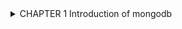 
<details> 
<summary> CHAPTER 1 Introduction of mongodb </summary>
 
   <details><summary> 1.1 Manual MongoDB Installation Using Tarball Method </summary>
       Installation Overview & Key Benefits

The manual tarball installation method offers maximum flexibility and control for MongoDB deployments. This approach is particularly valuable for production environments with specific security requirements, custom directory structures, or offline installation scenarios.

Download and Extract Binaries
Fetch the official MongoDB tarball from the download center and extract binaries to a secure, custom installation path with proper ownership and permissions.
Create Dedicated System User
Establish a non-root mongodb user account for process isolation, following security best practices with restricted shell access and dedicated group membership.
Configure Directory Structure
Set up data, log, and runtime directories with appropriate permissions, ensuring secure file system access and proper logging capabilities.
Enable Security Features
Implement authentication, access controls, and optional TLS encryption to protect against unauthorized access and ensure data security.

This installation method assumes a 64-bit Ubuntu LTS system for demonstration, with specific notes provided for Red Hat/CentOS variants throughout the guide.
System Prerequisites & Platform Requirements
MongoDB 8.0 requires specific system prerequisites to ensure optimal performance and stability. Proper preparation of the target environment is crucial for a successful production deployment.
Operating System

64-bit Architecture Required: x86_64 (Intel Sandy Bridge+ or AMD Bulldozer+) and ARM64 (v8.2-A+)
Supported Distributions:

    Ubuntu 22.04/24.04 LTS
    Red Hat Enterprise Linux 8/9
    CentOS Stream 8/9
    Rocky Linux 8/9



# Hardware Specifications

# Minimum Requirements:

4GB RAM (16GB+ recommended)
4 CPU cores minimum
10GB disk space minimum
SSD storage strongly recommended


Production Sizing: Plan for working set to fit in memory, with additional capacity for growth and caching.

System Dependencies

Ubuntu Dependencies:
libcurl4 libgssapi-krb5-2 libldap-2.5-0 libwrap0 libsasl2-2 libsasl2-modules libsasl2-modules-gssapi-mit openssl liblzma5
Red Hat Dependencies:
libcurl openssl xz-libs

System optimization requires setting appropriate ulimits (nofile ≥ 64000, nproc ≥ 32000), disabling Transparent Hugepages for MongoDB 7.0 and earlier, configuring vm.swappiness=1, and enabling NTP for time synchronization. Use XFS filesystem with readahead settings of 8-32 for optimal I/O performance.
Pre-Installation System Configuration
Before installing MongoDB, several system-level configurations must be optimized to ensure peak performance and stability in production environments.
Configure System Limits:
bash# Edit /etc/security/limits.conf
mongodb soft nproc 32000
mongodb hard nproc 32000  
mongodb soft nofile 64000
mongodb hard nofile 64000
Disable Transparent Huge Pages (THP):
bash# For MongoDB 7.0 and earlier
echo 'never' | sudo tee /sys/kernel/mm/transparent_hugepage/enabled
echo 'never' | sudo tee /sys/kernel/mm/transparent_hugepage/defrag
Configure Memory Management:
bash# Set swappiness to minimize swap usage
echo 'vm.swappiness = 1' | sudo tee -a /etc/sysctl.conf
sysctl -p
Time Synchronization Setup:
bash# Install and configure NTP
sudo apt-get install ntp  # Ubuntu
sudo yum install ntp      # RHEL/CentOS
sudo systemctl enable ntp
sudo systemctl start ntp
Filesystem Recommendations:

Use XFS filesystem for data directories
Mount with noatime or relatime options
Configure readahead to 8-32 blocks
Ensure sufficient disk space for growth

NUMA Considerations:
For multi-socket servers, disable NUMA in BIOS or use numactl --interleave=all when starting mongod to prevent memory distribution issues.
Download and Extract MongoDB Binaries
The first step involves downloading the official MongoDB Community Edition tarball from the MongoDB website and extracting it to the designated installation directory.

Download Official Tarball
Visit the MongoDB Community Download Center and select the appropriate package for your system architecture and operating system.
For Red Hat systems, use the rhel80 or rhel90 variant instead of ubuntu2204.
bash# Download MongoDB 8.0 Community Edition
cd /tmp
wget https://fastdl.mongodb.org/linux/mongodb-linux-x86_64-ubuntu2204-8.0.0.tgz

Verify Download Integrity
Always verify the integrity of downloaded files using checksums to ensure the package hasn't been corrupted or tampered with.
bash# Download and verify checksum (optional but recommended)
wget https://fastdl.mongodb.org/linux/mongodb-linux-x86_64-ubuntu2204-8.0.0.tgz.sha256
sha256sum -c mongodb-linux-x86_64-ubuntu2204-8.0.0.tgz.sha256

Extract to Installation Directory
Create the installation directory and extract the tarball contents, removing the top-level directory structure for cleaner organization.
bash# Create installation directory
sudo mkdir -p /opt/mongodb
# Extract with strip-components to remove top directory
sudo tar -zxvf mongodb-linux-x86_64-ubuntu2204-8.0.0.tgz -C /opt/mongodb --strip-components=1
# Set proper ownership
sudo chown -R root:root /opt/mongodb


Creating Dedicated MongoDB User and Directories
Security best practices require running MongoDB under a dedicated, non-root user account. This approach follows the principle of least privilege and provides process isolation from other system services.
Create System User and Group
bash# Create mongodb group
sudo groupadd mongodb
# Create system user with no login shell
sudo useradd -r -s /bin/false -g mongodb mongodb
# Verify user creation
id mongodb
Create Directory Structure
bash# Create essential directories
sudo mkdir -p /var/lib/mongo        # Data directory
sudo mkdir -p /var/log/mongodb      # Log directory  
sudo mkdir -p /var/run/mongodb      # Runtime/PID directory
# Set ownership to mongodb user
sudo chown -R mongodb:mongodb /var/lib/mongo
sudo chown -R mongodb:mongodb /var/log/mongodb
sudo chown -R mongodb:mongodb /var/run/mongodb
# Set secure permissions (owner-only access)
sudo chmod -R 700 /var/lib/mongo
sudo chmod -R 700 /var/log/mongodb
sudo chmod -R 755 /var/run/mongodb
SELinux Configuration (Red Hat Systems)
On Red Hat systems with SELinux enabled, additional policy configuration may be required:
bash# Install SELinux policy tools
sudo yum install git make
# Clone MongoDB SELinux policy
git clone https://github.com/mongodb/mongodb-selinux
cd mongodb-selinux
# Build and install policy
make
sudo make install
Directory Purpose:

/var/lib/mongo: Database files and indexes
/var/log/mongodb: Server and audit logs
/var/run/mongodb: Process ID files

Binary Path Configuration and Access
Making MongoDB binaries accessible system-wide requires updating the PATH environment variable and creating appropriate symbolic links or direct PATH modifications.

Global PATH Update
Add MongoDB binaries to the system-wide PATH for easy command access:
bash# Edit system profile
sudo nano /etc/profile
# Add MongoDB bin directory to PATH
export PATH=/opt/mongodb/bin:$PATH
# Apply changes
source /etc/profile

Create Symbolic Links
Alternative approach using symbolic links to standard binary locations:
bash# Create links in /usr/local/bin
sudo ln -s /opt/mongodb/bin/mongod /usr/local/bin/mongod
sudo ln -s /opt/mongodb/bin/mongos /usr/local/bin/mongos
sudo ln -s /opt/mongodb/bin/mongodump /usr/local/bin/mongodump
sudo ln -s /opt/mongodb/bin/mongorestore /usr/local/bin/mongorestore

Verify Installation
Test that MongoDB binaries are accessible and display version information:
bash# Check mongod version
mongod --version
# Verify all binaries are accessible
which mongod
which mongos
which mongodump


Note: The mongosh (MongoDB Shell) is distributed separately and should be downloaded and installed from the MongoDB download center following similar extraction and PATH configuration steps.
MongoDB Configuration File Creation
The MongoDB configuration file (/etc/mongod.conf) defines all operational parameters for the database server. This YAML-formatted file controls storage, networking, logging, and security settings.
Basic Configuration Template
yaml# /etc/mongod.conf
storage:
  dbPath: /var/lib/mongo
  journal:
    enabled: true
  engine: wiredTiger
  wiredTiger:
    engineConfig:
      cacheSizeGB: 2
systemLog:
  destination: file
  logAppend: true
  path: /var/log/mongodb/mongod.log
  logRotate: rename
net:
  port: 27017
  bindIp: 127.0.0.1  # Localhost only initially
  maxIncomingConnections: 1000
processManagement:
  fork: true
  pidFilePath: /var/run/mongodb/mongod.pid
  timeZoneInfo: /usr/share/zoneinfo
Security and Performance Settings
yaml# Additional configuration sections
security:
  authorization: disabled  # Enable after user creation
operationProfiling:
  slowOpThresholdMs: 100
  mode: slowOp
# For replica sets (add when needed)
#replication:
#  replSetName: "rs0"
# For sharded clusters (add when needed)  
#sharding:
#  clusterRole: shardsvr
Set Configuration File Permissions
bash# Create configuration file
sudo nano /etc/mongod.conf
# Set secure ownership and permissions
sudo chown root:mongodb /etc/mongod.conf
sudo chmod 640 /etc/mongod.conf
Configuration Parameters Explained:

cacheSizeGB: WiredTiger cache size (defaults to 50% of RAM minus 1GB, adjust based on available memory)
bindIp: Network interfaces to bind to (127.0.0.1 for localhost only, 0.0.0.0 for all interfaces)
maxIncomingConnections: Maximum concurrent client connections (default 65536, adjust for workload)
logRotate: Log rotation method (rename creates numbered log files, reopen works with external tools)

SystemD Service Configuration
Creating a proper systemd service ensures MongoDB starts automatically on system boot, follows system service standards, and provides proper process management and logging integration.
Create /etc/systemd/system/mongod.service
ini[Unit]
Description=MongoDB Database Server
Documentation=https://docs.mongodb.org/manual
After=network-online.target
Wants=network-online.target

[Service]
User=mongodb
Group=mongodb
Type=forking
PIDFile=/var/run/mongodb/mongod.pid
ExecStart=/usr/local/bin/mongod --config /etc/mongod.conf
ExecReload=/bin/kill -HUP $MAINPID
Restart=on-failure
RestartSec=10
StandardOutput=syslog
StandardError=syslog
SyslogIdentifier=mongod
# Resource limits for production
LimitFSIZE=infinity
LimitCPU=infinity
LimitAS=infinity
LimitNOFILE=64000
LimitNPROC=64000
LimitMEMLOCK=infinity
TasksMax=infinity
TasksAccounting=false

[Install]
WantedBy=multi-user.target

Enable Service
bash# Reload systemd daemon
sudo systemctl daemon-reload
# Enable automatic startup
sudo systemctl enable mongod

Start MongoDB
bash# Start the service
sudo systemctl start mongod
# Check status
sudo systemctl status mongod

Verify Operation
bash# Check process
ps aux | grep mongod
# Check port binding
netstat -tlnp | grep 27017


Initial Security Configuration
Security configuration is critical for production MongoDB deployments. By default, MongoDB starts without authentication enabled, which is acceptable for development but must be changed for production use.
Create Administrative User
Before enabling authentication, create an administrative user with full privileges:
javascript# Connect to MongoDB (no auth required initially)
mongosh
# Switch to admin database
use admin
# Create administrative user
db.createUser({
  user: "mongoAdmin",
  pwd: passwordPrompt(),  // Will prompt for password
  roles: [
    { role: "userAdminAnyDatabase", db: "admin" },
    { role: "readWriteAnyDatabase", db: "admin" },
    { role: "dbAdminAnyDatabase", db: "admin" },
    { role: "clusterAdmin", db: "admin" }
  ]
})
# Exit MongoDB shell
exit
Enable Authentication
bash# Edit configuration file
sudo sed -i 's/authorization: disabled/authorization: enabled/' /etc/mongod.conf
# Restart MongoDB service
sudo systemctl restart mongod
# Test authentication
mongosh -u mongoAdmin -p --authenticationDatabase admin
Create Application User
javascript# Connect as admin
mongosh -u mongoAdmin -p --authenticationDatabase admin
# Switch to application database
use myappdb
# Create application-specific user
db.createUser({
  user: "appuser",
  pwd: passwordPrompt(),
  roles: [
    { role: "readWrite", db: "myappdb" }
  ]
})
Role-Based Security:

userAdminAnyDatabase: Manage users and roles
dbAdminAnyDatabase: Database administration tasks
readWriteAnyDatabase: Read/write data in any database
clusterAdmin: Cluster management operations

Network Security and Firewall Configuration
Proper network security configuration ensures MongoDB is accessible only to authorized systems while protecting against unauthorized access from external networks.
Firewall Rules (firewalld - RHEL/CentOS)
bash# Allow MongoDB port for specific sources
sudo firewall-cmd --permanent --add-rich-rule="rule family='ipv4' source address='192.168.1.0/24' port protocol='tcp' port='27017' accept"
# Or allow from all (less secure)
sudo firewall-cmd --permanent --add-port=27017/tcp
# Apply changes
sudo firewall-cmd --reload
# List active rules
sudo firewall-cmd --list-all
UFW Configuration (Ubuntu)
bash# Allow from specific subnet
sudo ufw allow from 192.168.1.0/24 to any port 27017
# Or allow from specific IP
sudo ufw allow from 192.168.1.100 to any port 27017
# Enable UFW if not already active
sudo ufw enable
# Check status
sudo ufw status verbose
MongoDB Network Binding
yaml# Update mongod.conf for network access
net:
  port: 27017
  bindIp: 127.0.0.1,192.168.1.10  # Add server IP
# Restart after changes
sudo systemctl restart mongod
Security Note: Never bind to 0.0.0.0 (all interfaces) unless the server is behind a properly configured firewall.
Additional Security Measures:

Use VPN or private networks for database access
Implement IP whitelisting in application configuration
Consider using MongoDB's built-in IP binding restrictions
Monitor connection logs for unauthorized access attempts

TLS/SSL Encryption Configuration
Implementing TLS encryption ensures data in transit between MongoDB clients and the server is protected from eavesdropping and man-in-the-middle attacks.
Generate SSL Certificates
bash# Create certificate directory
sudo mkdir -p /etc/ssl/mongodb
# Generate private key
sudo openssl genrsa -out /etc/ssl/mongodb/mongodb.key 2048
# Generate certificate signing request
sudo openssl req -new -key /etc/ssl/mongodb/mongodb.key -out /etc/ssl/mongodb/mongodb.csr
# Generate self-signed certificate (for testing)
sudo openssl x509 -req -days 365 -in /etc/ssl/mongodb/mongodb.csr -signkey /etc/ssl/mongodb/mongodb.key -out /etc/ssl/mongodb/mongodb.crt
# Combine key and certificate for MongoDB
sudo cat /etc/ssl/mongodb/mongodb.key /etc/ssl/mongodb/mongodb.crt > /etc/ssl/mongodb/mongodb.pem
# Set permissions
sudo chown mongodb:mongodb /etc/ssl/mongodb/mongodb.pem
sudo chmod 600 /etc/ssl/mongodb/mongodb.pem
Update MongoDB Configuration
yaml# Add to mongod.conf
net:
  tls:
    mode: requireTLS
    certificateKeyFile: /etc/ssl/mongodb/mongodb.pem
    allowConnectionsWithoutCertificates: true
Client Connection with TLS
bash# Connect using TLS
mongosh --tls --host localhost:27017
# With authentication
mongosh --tls --host localhost:27017 -u mongoAdmin -p --authenticationDatabase admin
TLS Mode Options:

disabled: No TLS (default, not recommended for production)
allowTLS: Accept both TLS and non-TLS connections
preferTLS: Use TLS for client connections if available
requireTLS: Require TLS for all connections

Production Considerations:

Use certificates from a trusted CA in production
Configure certificate validation on clients
Set up certificate rotation procedures
Monitor certificate expiration dates

Log Management and Rotation
Proper log management ensures MongoDB operational logs don't consume excessive disk space while maintaining adequate historical data for troubleshooting and audit purposes.

Configure Log Rotation
bash# Create /etc/logrotate.d/mongod
/var/log/mongodb/mongod.log {
    daily
    missingok
    rotate 52
    compress
    delaycompress
    notifempty
    create 640 mongodb mongodb
    postrotate
        /bin/kill -SIGUSR1 $(cat /var/run/mongodb/mongod.pid 2>/dev/null) 2>/dev/null || true
    endscript
}

MongoDB Log Settings
yaml# Enhanced logging configuration
systemLog:
  destination: file
  logAppend: true
  path: /var/log/mongodb/mongod.log
  logRotate: reopen  # Use with logrotate
  component:
    accessControl:
      verbosity: 1
    command:
      verbosity: 1

Log Analysis Tools
bash# View recent logs
sudo tail -f /var/log/mongodb/mongod.log
# Search for errors
sudo grep -i error /var/log/mongodb/mongod.log
# Monitor slow operations
sudo grep "slow operation" /var/log/mongodb/mongod.log


Log Monitoring Best Practices:

Set up automated alerts for ERROR level messages
Monitor disk space in log directories
Implement centralized logging for multiple instances
Configure appropriate verbosity levels for different components
Regular log analysis to identify performance issues

Verification, Testing, and Troubleshooting
Installation Verification Tests

Service status verification
bashsudo systemctl status mongod
sudo systemctl is-active mongod
sudo systemctl is-enabled mongod

Process and port verification
bashps aux | grep mongod
sudo netstat -tlnp | grep 27017
sudo ss -tlnp | grep 27017

Log file verification
bashsudo tail -20 /var/log/mongodb/mongod.log
sudo grep "waiting for connections" /var/log/mongodb/mongod.log

Database connectivity test
bashmongosh --eval "db.runCommand({connectionStatus: 1})"

Authentication test
bashmongosh -u mongoAdmin -p --authenticationDatabase admin --eval "db.adminCommand('ismaster')"


Functional Database Tests
javascript# Write/Read test with authentication
mongosh -u mongoAdmin -p --authenticationDatabase admin --eval "
use testdb;
db.testcol.insertOne({test: 'data', timestamp: new Date()});
db.testcol.findOne();
db.testcol.drop();
"
javascript# Performance test
mongosh --eval "
for(var i=0; i<1000; i++) {
  db.perftest.insertOne({counter: i, data: 'test data'});
}
print('Inserted 1000 documents');
db.perftest.countDocuments();
db.perftest.drop();"
Log Analysis Commands

System service logs
bashsudo journalctl -u mongod --since "1 hour ago"
sudo journalctl -u mongod --follow

MongoDB-specific log analysis
bashsudo grep -E "(ERROR|SEVERE)" /var/log/mongodb/mongod.log
sudo tail -f /var/log/mongodb/mongod.log | grep -i "slow"


Common Issues and Solutions

SymptomPossible CauseSolutionService fails to startConfiguration errors, permission issuesCheck journalctl -u mongod -f, verify config syntaxPermission denied errorsIncorrect file ownershipsudo chown -R mongodb:mongodb /var/lib/mongoPort binding failedPort already in usesudo lsof -i :27017, kill conflicting processAuthentication failuresUser/password issuesVerify credentials, check user rolesHigh memory usageWiredTiger cache sizeAdjust cacheSizeGB in configuration
Production Hardening and Next Steps
With the basic installation complete, implementing production hardening measures and planning for operational excellence ensures your MongoDB deployment is ready for enterprise workloads.
Security Checklist

Authentication enabled with strong passwords
TLS encryption configured for data in transit
Firewall rules restricting access to authorized hosts
Regular security updates scheduled
Audit logging enabled (Enterprise feature)

Operational Excellence

Monitoring and alerting configured
Backup strategy implemented and tested
Log rotation and management configured
Documentation maintained and accessible
Change management procedures established

Scalability Planning

Replica set configuration for high availability
Sharding strategy for horizontal scaling
Performance monitoring and optimization
Capacity planning based on growth projections
Migration to MongoDB Atlas consideration

Essential Maintenance Commands
bash# Service management
sudo systemctl start mongod
sudo systemctl stop mongod  
sudo systemctl restart mongod
sudo systemctl status mongod
# Configuration backup
sudo cp /etc/mongod.conf /etc/mongod.conf.backup.$(date +%Y%m%d)
# Database backup
mongodump --uri="mongodb://mongoAdmin:password@localhost:27017/?authSource=admin" --out /backup/$(date +%Y%m%d)
# Disk usage monitoring  
du -sh /var/lib/mongo/
df -h /var/lib/mongo
Next Steps for Production Deployment:

High Availability: Configure a 3-node replica set for automatic failover
Monitoring: Implement MongoDB Compass, Ops Manager, or third-party monitoring
Backup Strategy: Set up automated backups with point-in-time recovery
Performance Tuning: Optimize based on workload patterns and resource utilization
Security Hardening: Implement additional security measures like IP whitelisting and role-based access

This manual installation provides complete control over the MongoDB deployment and serves as a solid foundation for production workloads. Regular maintenance, monitoring, and security updates will ensure optimal performance and reliability.
     
    </details>     
   <details><summary> 1.2 </summary>
            dddddddddddddddddddddd
   </details> 
</details>


<details> 
<summary> CHAPTER 2 Security of mongodb </summary>
</details>




